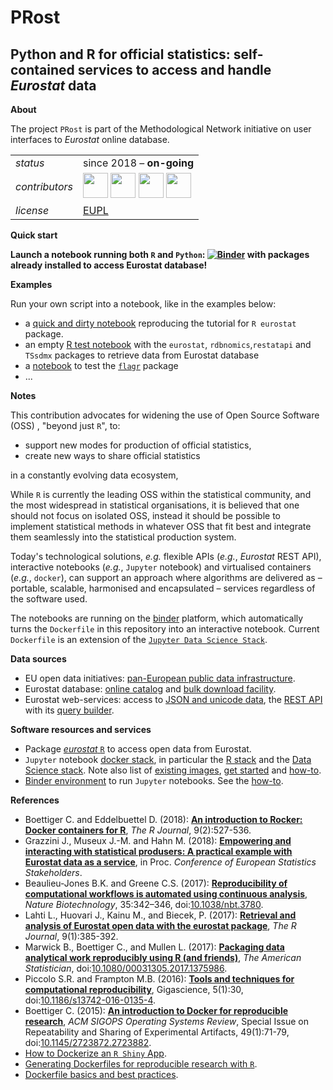 PRost
=======

Python and R for official statistics: self-contained services to access and handle _Eurostat_ data
---

**About**

The project `PRost` is part of the Methodological Network initiative on user interfaces to _Eurostat_ online database.

<table align="center">
    <tr> <td align="left"><i>status</i></td> <td align="left">since 2018 &ndash; <b>on-going</b></td></tr> 
    <tr> <td align="left"><i>contributors</i></td> 
    <td align="left" valign="middle">
<a href="https://github.com/mmatyi"><img src="https://github.com/mmatyi.png" width="40"></a>
<a href="https://github.com/gjacopo"><img src="https://github.com/gjacopo.png" width="40"></a>
<a href="https://github.com/reisfe"><img src="https://github.com/reisfe.png" width="40"></a>
<a href="https://github.com/oloski"><img src="https://github.com/oloski.png" width="40"></a>
</td> </tr> 
    <tr> <td align="left"><i>license</i></td> <td align="left"><a href="https://joinup.ec.europa.eu/sites/default/files/eupl1.1.-licence-en_0.pdfEUPL">EUPL</a> </td> </tr> 
</table>

**Quick start**

**Launch a notebook running both `R` and `Python`: [![Binder](https://mybinder.org/badge_logo.svg)](https://mybinder.org/v2/gh/eurostat/PRost/master) with packages already installed to access Eurostat database!**

**Examples**

Run your own script into a notebook, like in the examples below:

* a [quick and dirty notebook](https://nbviewer.jupyter.org/github/eurostat/PRost/blob/master/notebooks/eurostat_package_tutorial.ipynb) reproducing the tutorial for `R eurostat` package.
* an empty [R test notebook](https://mybinder.org/v2/gh/eurostat/prost/master?filepath=eurostat_database_test.ipynb) with the  `eurostat`, `rdbnomics`,`restatapi` and `TSsdmx` packages to retrieve data from Eurostat database
* a [notebook](https://mybinder.org/v2/gh/eurostat/prost/master?filepath=eurostat_flagr_test.ipynb) to test the [`flagr`](https://github.com/eurostat/flagr) package
* ...

**Notes**

This contribution advocates for widening the use of Open Source Software (OSS) , "beyond just `R`", to: 
* support new modes for production of official statistics,
* create new ways to share official statistics

in a constantly evolving data ecosystem,

While `R` is currently the leading OSS within the statistical community, and the most widespread in statistical organisations, it is believed that one should not focus on isolated OSS, instead it should be possible to implement statistical methods in whatever OSS that fit best and integrate them seamlessly into the statistical production system. 

Today's technological solutions, _e.g._ flexible APIs (_e.g._, _Eurostat_ REST API), interactive notebooks (_e.g._, `Jupyter` notebook) and virtualised containers (_e.g._, `docker`), can support an approach where algorithms are delivered as – portable, scalable, harmonised and encapsulated – services regardless of the software used. 

The notebooks are running on the [binder](https://mybinder.org/) platform, which automatically turns the `Dockerfile` in this repository into an interactive notebook. Current `Dockerfile` is an extension of the [`Jupyter Data Science Stack`](https://hub.docker.com/r/jupyter/datascience-notebook/).

**<a name="Sources"></a>Data sources**

* EU open data initiatives: [pan-European public data infrastructure](http://data.europa.eu).
* Eurostat database: [online catalog](http://ec.europa.eu/eurostat/data/database) and [bulk download facility](http://ec.europa.eu/eurostat/estat-navtree-portlet-prod/BulkDownloadListing).
* Eurostat web-services: access to [JSON and unicode data](http://ec.europa.eu/eurostat/web/json-and-unicode-web-services/about-this-service), the [REST API](http://ec.europa.eu/eurostat/web/json-and-unicode-web-services/getting-started/rest-request) with its [query builder](http://ec.europa.eu/eurostat/web/json-and-unicode-web-services/getting-started/query-builder).

**<a name="Software"></a>Software resources and services**

* Package [_eurostat_ `R`](http://ropengov.github.io/eurostat) to access open data from Eurostat.
* `Jupyter` notebook [docker stack](https://github.com/jupyter/docker-stacks), in particular the [R stack](https://github.com/jupyter/docker-stacks/tree/master/r-notebook) and the [Data Science stack](https://jupyter-docker-stacks.readthedocs.io/en/latest/index.html). Note also list of [existing images](https://jupyter-docker-stacks.readthedocs.io/en/latest/using/selecting.html#jupyter-datascience-notebook), [get started](https://docs.docker.com/get-started/) and [how-to](https://www.dataquest.io/blog/docker-data-science/).
* [Binder environment](https://mybinder.org/) to run `Jupyter` notebooks. See the [how-to](https://blog.jupyter.org/binder-2-0-a-tech-guide-2017-fd40515a3a84).

**<a name="References"></a>References**

* Boettiger C. and Eddelbuettel D. (2018): [**An introduction to Rocker: Docker containers for R**](https://journal.r-project.org/archive/2017/RJ-2017-065/RJ-2017-065.pdf), _The R Journal_, 9(2):527-536.
* Grazzini J., Museux J.-M. and Hahn M. (2018): [**Empowering and interacting with statistical produsers: A practical example with Eurostat data as a service**](https://www.researchgate.net/publication/325973362_Empowering_and_interacting_with_statistical_produsers_a_practical_example_with_Eurostat_data_as_a_service), in Proc. _Conference of European Statistics Stakeholders_.
* Beaulieu-Jones B.K. and Greene C.S. (2017): [**Reproducibility of computational workflows is automated using continuous analysis**](https://www.nature.com/articles/nbt.3780.pdf), _Nature Biotechnology_, 35:342–346, doi:[10.1038/nbt.3780](https://doi.org/10.1038/nbt.3780). 
* Lahti L., Huovari J., Kainu M., and Biecek, P. (2017): [**Retrieval and analysis of Eurostat open data with the eurostat package**](https://journal.r-project.org/archive/2017/RJ-2017-019/RJ-2017-019.pdf), _The R Journal_, 9(1):385-392.
* Marwick B., Boettiger C., and Mullen L. (2017): [**Packaging data analytical work reproducibly using R (and friends)**](https://peerj.com/preprints/3192.pdf), _The American Statistician_, doi:[10.1080/00031305.2017.1375986](https://doi.org/10.1080/00031305.2017.1375986).
* Piccolo S.R. and Frampton M.B. (2016): [**Tools and techniques for computational reproducibility**](https://www.ncbi.nlm.nih.gov/pmc/articles/PMC4940747/pdf/13742_2016_Article_135.pdf), Gigascience, 5(1):30, doi:[10.1186/s13742-016-0135-4](https://doi.org/10.1186/s13742-016-0135-4).
* Boettiger C. (2015): [**An introduction to Docker for reproducible research**](http://arxiv.org/abs/1410.0846), _ACM SIGOPS Operating Systems Review_, Special Issue on Repeatability and Sharing of Experimental Artifacts, 49(1):71-79, doi:[10.1145/2723872.2723882](https://doi.org/10.1145/2723872.2723882).
* [How to Dockerize an `R Shiny` App](https://towardsdatascience.com/how-to-dockerize-an-r-shiny-app-part-1-d4267659312a).
* [Generating Dockerfiles for reproducible research with `R`](https://o2r.info/2017/05/30/containerit-package/).
* [Dockerfile basics and best practices](https://docs.datascience.com/en/master/appendix-1/dockerfile-basics-and-best-practices-1.html).

